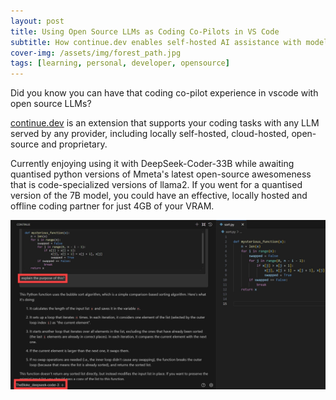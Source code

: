```yaml
---
layout: post
title: Using Open Source LLMs as Coding Co-Pilots in VS Code
subtitle: How continue.dev enables self-hosted AI assistance with models like DeepSeek-Coder on your local hardware
cover-img: /assets/img/forest_path.jpg
tags: [learning, personal, developer, opensource]
---
```

<!-- Original LinkedIn post: https://www.linkedin.com/posts/activity-7158204442121555969-_SVC -->

Did you know you can have that coding co-pilot experience in vscode with open source LLMs? 

[continue.dev](https://continue.dev/) is an extension that supports your coding tasks with any LLM served by any provider, including locally self-hosted, cloud-hosted, open-source and proprietary. 

Currently enjoying using it with DeepSeek-Coder-33B while awaiting quantised python versions of Mmeta's latest open-source awesomeness that is code-specialized versions of llama2. If you went for a quantised version of the 7B model, you could have an effective, locally hosted and offline coding partner for just 4GB of your VRAM.

![](../assets/img/continue-dev.jpg)

